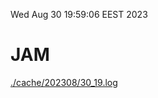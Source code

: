 Wed Aug 30 19:59:06 EEST 2023
# JAM
<a href='./cache/202308/30_19.log'>./cache/202308/30_19.log</a>
